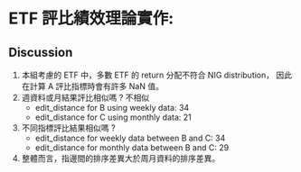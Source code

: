 # ETF 評比績效理論實作:
## Discussion
1. 本組考慮的 ETF 中，多數 ETF 的 return 分配不符合 NIG distribution， 因此在計算 A 評比指標時會有許多 NaN 值。
2. 週資料或月結果評比相似嗎 ? 不相似
    * edit_distance for B using weekly data: 34
    * edit_distance for C using monthly data: 21
3. 不同指標評比結果相似嗎 ?
    * edit_distance for weekly data between B and C: 34
    * edit_distance for monthly data between B and C: 29
4. 整體而言，指邊間的排序差異大於周月資料的排序差異。

